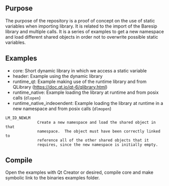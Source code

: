 ## Purpose
The purpose of the repository is a proof of concept on the use of static variables when importing library. It is related to the import of the Baresip library and multiple calls.
It is a series of examples to get a new namespace and load different shared objects in order not to overwrite possible static variables.

## Examples
- core: Short dynamic library in which we access a static variable
- header: Example using the dynamic library
- runtime_qt: Example making use of the runtime library and from QLibrary (https://doc.qt.io/qt-6/qlibrary.html)
- runtime_native: Example loading the library at runtime and from posix calls (```dlopen```)
- runtime_native_indeoendent: Example loading the library at runtime in a new namespace and from posix calls (```dlmopen```)
```
LM_ID_NEWLM
              Create a new namespace and load the shared object in that
              namespace.  The object must have been correctly linked to
              reference all of the other shared objects that it
              requires, since the new namespace is initially empty.
```

## Compile
Open the examples with Qt Creator or desired, compile core and make symbolic link to the binaries examples folder. 
